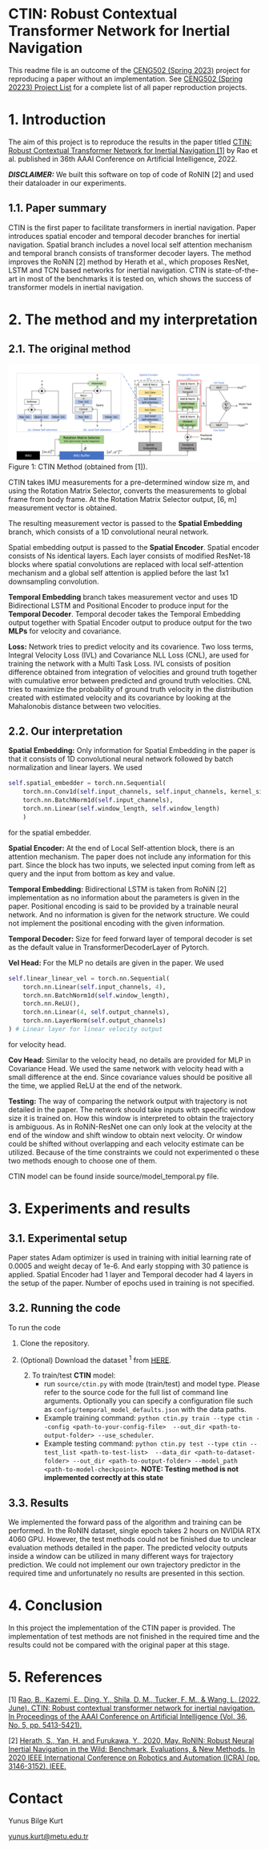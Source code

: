 # CTIN: Robust Contextual Transformer Network for Inertial Navigation

This readme file is an outcome of the [CENG502 (Spring 2023)](https://ceng.metu.edu.tr/~skalkan/ADL/) project for reproducing a paper without an implementation. See [CENG502 (Spring 20223) Project List](https://github.com/CENG502-Projects/CENG502-Spring2023) for a complete list of all paper reproduction projects.

# 1. Introduction

The aim of this project is to reproduce the results in the paper titled  [CTIN: Robust Contextual Transformer Network for Inertial Navigation [1]](https://arxiv.org/abs/2112.02143) by Rao et al. published in 36th AAAI Conference on Artificial Intelligence, 2022.

***DISCLAIMER:*** We built this software on top of code of RoNIN [2] and used their dataloader in our experiments.

## 1.1. Paper summary

CTIN is the first paper to facilitate transformers in inertial navigation. Paper introduces spatial encoder and temporal decoder branches for inertial navigation. Spatial branch includes a novel local self attention mechanism and temporal branch consists of transformer decoder layers. The method improves the RoNiN [2] method by Herath et al., which proposes ResNet, LSTM and TCN based networks for inertial navigation. CTIN is state-of-the-art in most of the benchmarks it is tested on, which shows the success of transformer models in inertial navigation.

# 2. The method and my interpretation

## 2.1. The original method

![CTIN Method](figure/method.png)
Figure 1: CTIN Method (obtained from [1]).


CTIN takes IMU measurements for a pre-determined window size m, and using the Rotation Matrix Selector, converts the measurements to global frame from body frame. At the Rotation Matrix Selector output, [6, m] measurement vector is obtained. 

The resulting measurement vector is passed to the **Spatial Embedding** branch, which consists of a 1D convolutional neural network.

Spatial embedding output is passed to the **Spatial Encoder**. Spatial encoder consists of Ns identical layers. Each layer consists of modified ResNet-18 blocks where spatial convolutions are replaced with local self-attention mechanism and a global self attention is applied before the last 1x1 downsampling convolution.

**Temporal Embedding** branch takes measurement vector and uses 1D Bidirectional LSTM and Positional Encoder to produce input for the **Temporal Decoder**. Temporal decoder takes the Temporal Embedding output together with Spatial Encoder output to produce output for the two **MLPs** for velocity and covariance.

**Loss:** Network tries to predict velocity and its covarience. Two loss terms, Integral Velocity Loss (IVL) and Covariance NLL Loss (CNL), are used for training the network with a Multi Task Loss. IVL consists of position difference obtained from integration of velocities and ground truth together with cumulative error between predicted and ground truth velocities. CNL tries to maximize the probability of ground truth velocity in the distribution created with estimated velocity and its covariance by looking at the Mahalonobis distance between two velocities.



## 2.2. Our interpretation 


**Spatial Embedding:** Only information for Spatial Embedding in the paper is that it consists of 1D convolutional neural network followed by batch normalization and linear layers. We used 

```python
self.spatial_embedder = torch.nn.Sequential(
    torch.nn.Conv1d(self.input_channels, self.input_channels, kernel_size=3, stride=1, padding=1),
    torch.nn.BatchNorm1d(self.input_channels),
    torch.nn.Linear(self.window_length, self.window_length)
    ) 
```

for the spatial embedder.

**Spatial Encoder:** At the end of Local Self-attention block, there is an attention mechanism. The paper does not include any information for this part. Since the block has two inputs, we selected input coming from left as query and the input from bottom as key and value.

**Temporal Embedding:** Bidirectional LSTM is taken from RoNiN [2] implementation as no information about the parameters is given in the paper. Positional encoding is said to be provided by a trainable neural network. And no information is given for the network structure. We could not implement the positional encoding with the given information.


**Temporal Decoder:** Size for feed forward layer of temporal decoder is set as the default value in TransformerDecoderLayer of Pytorch.

**Vel Head:** For the MLP no details are given in the paper. We used

```python
self.linear_linear_vel = torch.nn.Sequential(
    torch.nn.Linear(self.input_channels, 4),
    torch.nn.BatchNorm1d(self.window_length),
    torch.nn.ReLU(),
    torch.nn.Linear(4, self.output_channels),
    torch.nn.LayerNorm(self.output_channels)
) # Linear layer for linear velocity output 

```
for velocity head.

**Cov Head:** Similar to the velocity head, no details are provided for MLP in Covariance Head. We used the same network with velocity head with a small difference at the end. Since covariance values should be positive all the time, we applied ReLU at the end of the network.

**Testing:** The way of comparing the network output with trajectory is not detailed in the paper. The network should take inputs with specific window size it is trained on. How this window is interpreted to obtain the trajectory is ambiguous. As in RoNiN-ResNet one can only look at the velocity at the end of the window and shift window to obtain next velocity. Or window could be shifted without overlapping and each velocity estimate can be utilized. Because of the time constraints we could not experimented o these two methods enough to choose one of them. 


CTIN model can be found inside source/model_temporal.py file.

# 3. Experiments and results

## 3.1. Experimental setup


Paper states Adam optimizer is used in training with initial learning rate of 0.0005 and weight decay of 1e-6. And early stopping with 30 patience is applied. Spatial Encoder had 1 layer and Temporal decoder had 4 layers in the setup of the paper. Number of epochs used in training is not specified.

## 3.2. Running the code


To run the code
1. Clone the repository.
2. (Optional) Download the dataset <sup>1</sup> from [HERE](https://doi.org/10.20383/102.0543). 

    2. To train/test **CTIN** model:
        * run ```source/ctin.py``` with mode (train/test) and model type. Please refer to the source code for the 
        full list of command line arguments. Optionally you can specify a configuration file such as ```config/temporal_model_defaults.json``` with the data
         paths.
        * Example training command: ```python ctin.py train --type ctin --config <path-to-your-config-file> 
        --out_dir <path-to-output-folder> --use_scheduler```.
        * Example testing command: ```python ctin.py test --type ctin --test_list <path-to-test-list> 
        --data_dir <path-to-dataset-folder> --out_dir <path-to-output-folder> --model_path <path-to-model-checkpoint>```. **NOTE: Testing method is not implemented correctly at this state**

## 3.3. Results


We implemented the forward pass of the algorithm and training can be performed. In the RoNIN dataset, single epoch takes 2 hours on NVIDIA RTX 4060 GPU. However, the test methods could not be finished due to unclear evaluation methods detailed in the paper. The predicted velocity outputs inside a window can be utilized in many different ways for trajectory prediction. We could not implement our own trajectory predictor in the required time and unfortunately no results are presented in this section.

# 4. Conclusion


In this project the implementation of the CTIN paper is provided. The implementation of test methods are not finished in the required time and the results could not be compared with the original paper at this stage.

# 5. References

[1] [Rao, B., Kazemi, E., Ding, Y., Shila, D. M., Tucker, F. M., & Wang, L. (2022, June). CTIN: Robust contextual transformer network for inertial navigation. In Proceedings of the AAAI Conference on Artificial Intelligence (Vol. 36, No. 5, pp. 5413-5421).](https://ojs.aaai.org/index.php/AAAI/article/download/20479/20238)

[2] [Herath, S., Yan, H. and Furukawa, Y., 2020, May. RoNIN: Robust Neural Inertial Navigation in the Wild: Benchmark, Evaluations, & New Methods. In 2020 IEEE International Conference on Robotics and Automation (ICRA) (pp. 3146-3152). IEEE.](https://ieeexplore.ieee.org/abstract/document/9196860)



# Contact

Yunus Bilge Kurt

yunus.kurt@metu.edu.tr
